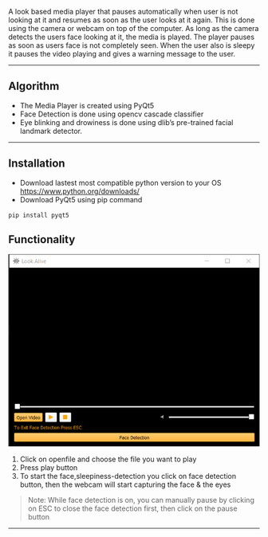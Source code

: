 A look based media player that pauses automatically when user is not looking at it and resumes as soon as the user looks at it again.
This is done using the camera or webcam on top of the computer. As long as the camera detects the users face looking at it, the media is played. The player pauses as soon as users face is not completely seen. When the user also is sleepy it pauses the video playing and gives a warning message to the user. 

---
## Algorithm
- The Media Player is created using PyQt5
- Face Detection is done using opencv cascade classifier
- Eye blinking and drowiness is done using  dlib’s pre-trained facial landmark detector.

---
## Installation 
- Download lastest most compatible python version to your OS https://www.python.org/downloads/
- Download PyQt5 using pip command 
```
pip install pyqt5
```

## Functionality

![alt text](https://github.com/AbdelrahmanElsherif/look-based-media-player/blob/master/Media_Player/Capture.PNG?raw=true)

 1. Click on openfile and choose the file you want to play
 2. Press play button
 3. To start the face,sleepiness-detection you click on face detection button, then the webcam will start capturing the face & the eyes
 
 > Note: While face detection is on, you can manually pause by clicking on ESC to close the face detection first, then click on the pause button
 
---
